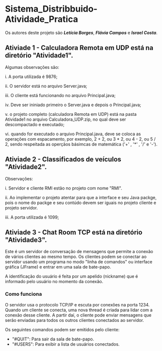 # Sistema_Distribbuido-Atividade_Pratica

Os autores deste projeto são ***Letícia Borges***, ***Flávia Campos*** e ***Israel Costa***.
 
## Ativiade 1 - Calculadora Remota em UDP está na diretório "Atividade1".
 
 Algumas observações são: 

 i. A porta utilizada é 9876;

ii. O servidor está no arquivo Server.java;

iii. O cliente está funcionando no arquivo Principal.java;

iv. Deve ser ininiado primeiro o Server.java e depois o Principal.java;

v. o projeto completo (calculadora Remota em UDP) está na pasta Atividade1 no arquivo Calculadora_UDP.zip, no qual deve ser descompactado e executado;

vi. quando for executado o arquivo Principal.java, deve se coloca as operações com espacamento, por exemplo, 2 + 2,  ou 3 * 2, ou 4 - 2, ou 5 / 2, sendo respeitada as operçãos básimcas de matemática ('+' , '*' , '/' e '-').

## Ativiade 2 - Classificados de veículos "Atividade2".


Observações:

i. Servidor e cliente RMI estão no projeto com nome "RMI".

ii. Ao implementar o projeto atentar para que a interface e seu Java packge, pois o nome do 
packge e seu contúdo devem ser iguais no projeto cliente e projeto servidor.

iii. A porta utilizada é 1099;

## Ativiade 3 - Chat Room TCP está na diretório "Atividade3".

Este é um servidor de conversação de mensagens que permite a conexão de vários clientes ao mesmo tempo. Os clientes podem se conectar ao servidor usando um programa no modo "linha de comandos" ou interface gráfica (JFrame) e entrar em uma sala de bate-papo.

A identificação do usuário é feita por um apelido (nickname) que é informado pelo usuário no momento da conexão.

### Como funciona
O servidor usa o protocolo TCP/IP e escuta por conexões na porta 1234. Quando um cliente se conecta, uma nova thread é criada para lidar com a conexão desse cliente. A partir daí, o cliente pode enviar mensagens que serão enviadas para todos os outros clientes conectados ao servidor.

Os seguintes comandos podem ser emitidos pelo cliente:

- "#QUIT": Para sair da sala de bate-papo.
- "#USERS": Para exibir a lista de usuários conectados.
